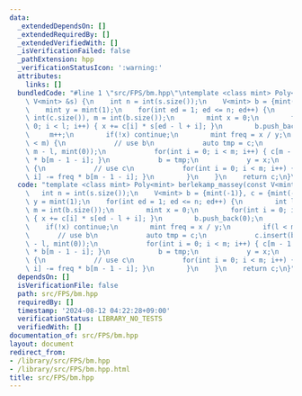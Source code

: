 ```yaml
---
data:
  _extendedDependsOn: []
  _extendedRequiredBy: []
  _extendedVerifiedWith: []
  _isVerificationFailed: false
  _pathExtension: hpp
  _verificationStatusIcon: ':warning:'
  attributes:
    links: []
  bundledCode: "#line 1 \"src/FPS/bm.hpp\"\ntemplate <class mint> Poly<mint> berlekamp_massey(const\
    \ V<mint> &s) {\n    int n = int(s.size());\n    V<mint> b = {mint(-1)}, c = {mint(-1)};\n\
    \    mint y = mint(1);\n    for(int ed = 1; ed <= n; ed++) {\n        int l =\
    \ int(c.size()), m = int(b.size());\n        mint x = 0;\n        for(int i =\
    \ 0; i < l; i++) { x += c[i] * s[ed - l + i]; }\n        b.push_back(0);\n   \
    \     m++;\n        if(!x) continue;\n        mint freq = x / y;\n        if(l\
    \ < m) {\n            // use b\n            auto tmp = c;\n            c.insert(begin(c),\
    \ m - l, mint(0));\n            for(int i = 0; i < m; i++) { c[m - 1 - i] -= freq\
    \ * b[m - 1 - i]; }\n            b = tmp;\n            y = x;\n        } else\
    \ {\n            // use c\n            for(int i = 0; i < m; i++) { c[l - 1 -\
    \ i] -= freq * b[m - 1 - i]; }\n        }\n    }\n    return c;\n}\n"
  code: "template <class mint> Poly<mint> berlekamp_massey(const V<mint> &s) {\n \
    \   int n = int(s.size());\n    V<mint> b = {mint(-1)}, c = {mint(-1)};\n    mint\
    \ y = mint(1);\n    for(int ed = 1; ed <= n; ed++) {\n        int l = int(c.size()),\
    \ m = int(b.size());\n        mint x = 0;\n        for(int i = 0; i < l; i++)\
    \ { x += c[i] * s[ed - l + i]; }\n        b.push_back(0);\n        m++;\n    \
    \    if(!x) continue;\n        mint freq = x / y;\n        if(l < m) {\n     \
    \       // use b\n            auto tmp = c;\n            c.insert(begin(c), m\
    \ - l, mint(0));\n            for(int i = 0; i < m; i++) { c[m - 1 - i] -= freq\
    \ * b[m - 1 - i]; }\n            b = tmp;\n            y = x;\n        } else\
    \ {\n            // use c\n            for(int i = 0; i < m; i++) { c[l - 1 -\
    \ i] -= freq * b[m - 1 - i]; }\n        }\n    }\n    return c;\n}"
  dependsOn: []
  isVerificationFile: false
  path: src/FPS/bm.hpp
  requiredBy: []
  timestamp: '2024-08-12 04:22:28+09:00'
  verificationStatus: LIBRARY_NO_TESTS
  verifiedWith: []
documentation_of: src/FPS/bm.hpp
layout: document
redirect_from:
- /library/src/FPS/bm.hpp
- /library/src/FPS/bm.hpp.html
title: src/FPS/bm.hpp
---
```


